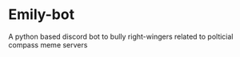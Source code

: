 # Emily-bot
A python based discord bot to bully right-wingers related to polticial compass meme servers

